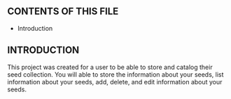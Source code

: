CONTENTS OF THIS FILE
---------------------

 * Introduction
 
 
INTRODUCTION
------------

This project was created for a user to be able to store and catalog their seed collection. You will able to store the information about your seeds, list information
about your seeds, add, delete, and edit information about your seeds.
